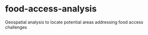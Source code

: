 # food-access-analysis
 Geospatial analysis to locate potential areas addressing food access challenges
